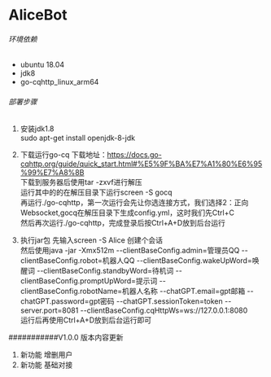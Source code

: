AliceBot
===========================

###### 环境依赖
* ubuntu 18.04
* jdk8
* go-cqhttp_linux_arm64

###### 部署步骤
1. 安装jdk1.8<br>
     sudo apt-get install openjdk-8-jdk
     
2. 下载运行go-cq
      下载地址：https://docs.go-cqhttp.org/guide/quick_start.html#%E5%9F%BA%E7%A1%80%E6%95%99%E7%A8%8B<br>
      下载到服务器后使用tar -zxvf进行解压<br>
      运行其中的的在解压目录下运行screen -S gocq<br>
      再运行./go-cqhttp，第一次运行会先让你选连接方式，我们选择2：正向Websocket,gocq在解压目录下生成config.yml，这时我们先Ctrl+C<br>
      然后再次运行./go-cqhttp，完成登录后按Ctrl+A+D放到后台运行<br>
2. 执行jar包
     先输入screen -S Alice 创建个会话<br>
     然后使用java -jar -Xmx512m --clientBaseConfig.admin=管理员QQ --clientBaseConfig.robot=机器人QQ --clientBaseConfig.wakeUpWord=唤醒词 --clientBaseConfig.standbyWord=待机词 --clientBaseConfig.promptUpWord=提示词 --clientBaseConfig.robotName=机器人名称 --chatGPT.email=gpt邮箱 --chatGPT.password=gpt密码 --chatGPT.sessionToken=token --server.port=8081 --clientBaseConfig.cqHttpWs=ws://127.0.0.1:8080<br>
     运行后再使用Ctrl+A+D放到后台运行即可

###########V1.0.0 版本内容更新
1. 新功能     增删用户
2. 新功能     基础对接
